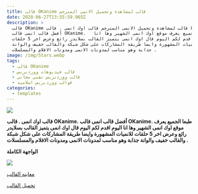 ```yaml
---
title: قالب OKanime قالب لمشاهدة وتحميل الانمى المترجم
date: 2020-06-27T13:55:59.965Z
description: >
  قالب OKanime قالب لمشاهدة وتحميل الانمى المترجم قالب اوك انمى . قالب OKanime.
  أفضل قالب انمى قالب OKanime.   طبعا الجميع يعرف موقع اوك انمى الشهير وها انا
  اليوم اقدم لكم اليوم قال اوك انمى يتميز القالب بسلايدر رائع وعرض اخر 5 حلقات
  للانميات المشهورة وايضا طريقة المشاركات على شكل شبكة والقالب خفيف والوانة
  جذابة وهو مناسب لمدونات الانمى ومدونات الافلام والمسلسلات .
image: /img/Stars.webp
tags:
  - قالب OKanime
  - قالب فيديوهات ووردبريس
  - قالب ووردبريس تقني مجاني
  - قوالب ووردبريس اسلامية
categories:
  - templates
---
```

<!--StartFragment-->

![](https://i1.wp.com/thetopengineer.com/wp-content/uploads/2017/03/%D9%82%D8%A7%D9%84%D8%A8-%D8%A7%D9%88%D9%88%D9%88%D9%83-%D8%A7%D9%86%D9%85%D9%89.png?resize=620%2C326&ssl=1)

**قالب اوك انمى . قالب OKanime. أفضل قالب انمى قالب OKanime. طبعا الجميع يعرف موقع اوك انمى الشهير وها انا اليوم اقدم لكم اليوم قال اوك انمى يتميز القالب بسلايدر رائع وعرض اخر 5 حلقات للانميات المشهورة وايضا طريقة المشاركات على شكل شبكة والقالب خفيف والوانة جذابة وهو مناسب لمدونات الانمى ومدونات الافلام والمسلسلات .**

**الواجهة الكاملة**

![](https://i1.wp.com/thetopengineer.com/wp-content/uploads/2017/03/webpagethumbnail.png?resize=300%2C885&ssl=1)

[معاينه القالب](http://miiiiido.blogspot.com/)

[تحميل القالب](http://www.mediafire.com/file/btk4k2birrc0sio/%D9%82%D8%A7%D9%84%D8%A8+%D8%A7%D9%88%D9%83+%D8%A7%D9%86%D9%85%D9%89.rar)

<!--EndFragment-->